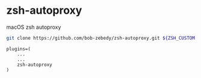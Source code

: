 # zsh-autoproxy
macOS zsh autoproxy

```bash
git clone https://github.com/bob-zebedy/zsh-autoproxy.git ${ZSH_CUSTOM:-~/.oh-my-zsh/custom}/plugins/zsh-autoproxy
```

```
plugins=(
    ...
    ...
    zsh-autoproxy
)
```